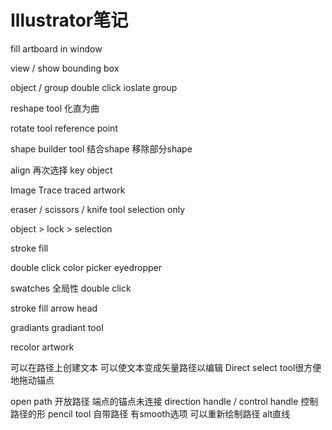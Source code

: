# Illustrator笔记

fill artboard in window

view / show bounding box

object / group
double click ioslate group

reshape tool 化直为曲

rotate tool 
reference point

shape builder tool 结合shape 移除部分shape

align
再次选择 key object

Image Trace 
traced artwork

eraser / scissors / knife tool 
selection only

object > lock > selection

stroke fill

double click color picker
eyedropper

swatches 全局性 double click

stroke fill
arrow head

gradiants
gradiant tool

recolor artwork

可以在路径上创建文本
可以使文本变成矢量路径以编辑
Direct select tool很方便地拖动锚点

open path 开放路径 端点的锚点未连接
direction handle / control handle 控制路径的形
pencil tool 自带路径 有smooth选项
可以重新绘制路径
alt直线